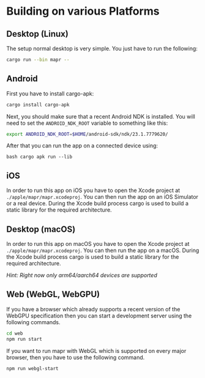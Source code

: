 # Building on various Platforms

## Desktop (Linux)

The setup normal desktop is very simple. You just have to run the following:

```bash
cargo run --bin mapr --
```

## Android

First you have to install cargo-apk:

```bash
cargo install cargo-apk
```

Next, you should make sure that a recent Android NDK is installed. You will need to set the `ANDROID_NDK_ROOT` variable
to something like this:

```bash
export ANDROID_NDK_ROOT=$HOME/android-sdk/ndk/23.1.7779620/
```

After that you can run the app on a connected device using:

``bash
cargo apk run --lib
``

## iOS

In order to run this app on iOS you have to open the Xcode project at `./apple/mapr/mapr.xcodeproj`.
You can then run the app on an iOS Simulator or a real device. During the Xcode build process cargo is used to build
a static library for the required architecture.

## Desktop (macOS)

In order to run this app on macOS you have to open the Xcode project at `./apple/mapr/mapr.xcodeproj`.
You can then run the app on a macOS. During the Xcode build process cargo is used to build
a static library for the required architecture.

*Hint: Right now only arm64/aarch64 devices are supported*

## Web (WebGL, WebGPU)

If you have a browser which already supports a recent version of the WebGPU specification then you can start a
development server using the following commands.

```bash
cd web
npm run start
```

If you want to run mapr with WebGL which is supported on every major browser, then you have to use the following
command.

```bash
npm run webgl-start
```